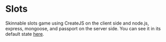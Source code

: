 Slots
=====

Skinnable slots game using CreateJS on the client side and node.js, express, mongoose, and passport on the server side.
You can see it in its default state [here](http://oquistador-slots.herokuapp.com/).

